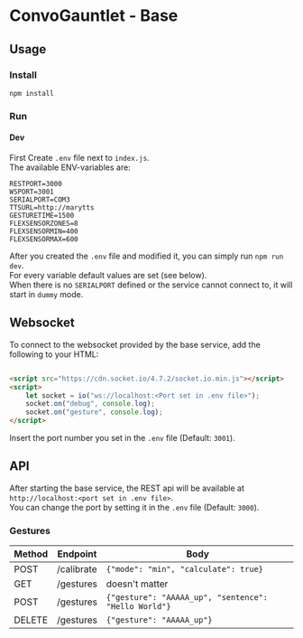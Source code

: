# ConvoGauntlet - Base

## Usage

### Install

```shell
npm install
```

### Run

#### Dev

First Create `.env` file next to `index.js`.  
The available ENV-variables are:

```.dotenv
RESTPORT=3000
WSPORT=3001
SERIALPORT=COM3
TTSURL=http://marytts
GESTURETIME=1500
FLEXSENSORZONES=8
FLEXSENSORMIN=400
FLEXSENSORMAX=600
```

After you created the `.env` file and modified it, you can simply run `npm run dev`.  
For every variable default values are set (see below).  
When there is no `SERIALPORT` defined or the service cannot connect to, it will start in `dummy` mode.

## Websocket

To connect to the websocket provided by the base service, add the following to your HTML:

```html

<script src="https://cdn.socket.io/4.7.2/socket.io.min.js"></script>
<script>
    let socket = io("ws://localhost:<Port set in .env file>");
    socket.on("debug", console.log);
    socket.on("gesture", console.log);
</script>
```

Insert the port number you set in the `.env` file (Default: `3001`).

## API

After starting the base service, the REST api will be available at `http://localhost:<port set in .env file>`.  
You can change the port by setting it in the `.env` file (Default: `3000`).

### Gestures

| Method | Endpoint   | Body                                                 |
|--------|------------|------------------------------------------------------|
| POST   | /calibrate | `{"mode": "min", "calculate": true}`                 |
| GET    | /gestures  | doesn't matter                                       |
| POST   | /gestures  | `{"gesture": "AAAAA_up", "sentence": "Hello World"}` |
| DELETE | /gestures  | `{"gesture": "AAAAA_up"}`                            |

